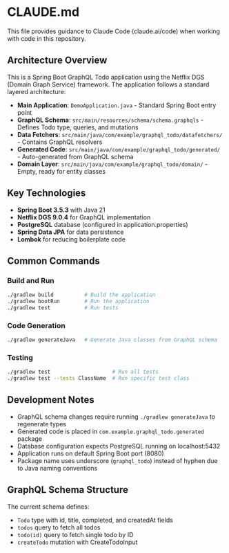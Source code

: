 # CLAUDE.md

This file provides guidance to Claude Code (claude.ai/code) when working with code in this repository.

## Architecture Overview

This is a Spring Boot GraphQL Todo application using the Netflix DGS (Domain Graph Service) framework. The application follows a standard layered architecture:

- **Main Application**: `DemoApplication.java` - Standard Spring Boot entry point
- **GraphQL Schema**: `src/main/resources/schema/schema.graphqls` - Defines Todo type, queries, and mutations
- **Data Fetchers**: `src/main/java/com/example/graphql_todo/datafetchers/` - Contains GraphQL resolvers
- **Generated Code**: `src/main/java/com/example/graphql_todo/generated/` - Auto-generated from GraphQL schema
- **Domain Layer**: `src/main/java/com/example/graphql_todo/domain/` - Empty, ready for entity classes

## Key Technologies

- **Spring Boot 3.5.3** with Java 21
- **Netflix DGS 9.0.4** for GraphQL implementation
- **PostgreSQL** database (configured in application.properties)
- **Spring Data JPA** for data persistence
- **Lombok** for reducing boilerplate code

## Common Commands

### Build and Run
```bash
./gradlew build          # Build the application
./gradlew bootRun        # Run the application
./gradlew test           # Run tests
```

### Code Generation
```bash
./gradlew generateJava   # Generate Java classes from GraphQL schema
```

### Testing
```bash
./gradlew test                    # Run all tests
./gradlew test --tests ClassName  # Run specific test class
```

## Development Notes

- GraphQL schema changes require running `./gradlew generateJava` to regenerate types
- Generated code is placed in `com.example.graphql_todo.generated` package
- Database configuration expects PostgreSQL running on localhost:5432
- Application runs on default Spring Boot port (8080)
- Package name uses underscore (`graphql_todo`) instead of hyphen due to Java naming conventions

## GraphQL Schema Structure

The current schema defines:
- `Todo` type with id, title, completed, and createdAt fields
- `todos` query to fetch all todos
- `todo(id)` query to fetch single todo by ID
- `createTodo` mutation with CreateTodoInput